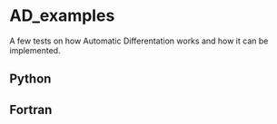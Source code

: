 # AD_examples
A few tests on how Automatic Differentation works and how it can be implemented.

## Python

## Fortran